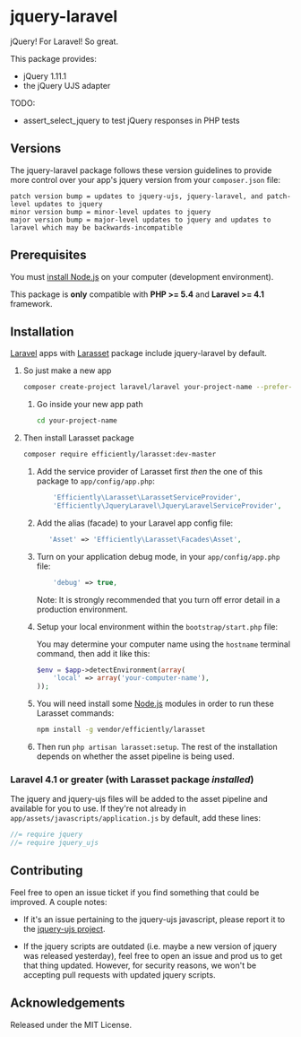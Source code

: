 # jquery-laravel

jQuery! For Laravel! So great.

This package provides:

  * jQuery 1.11.1
  * the jQuery UJS adapter
  
  TODO:
  
  * assert_select_jquery to test jQuery responses in PHP tests

## Versions

The jquery-laravel package follows these version guidelines
to provide more control over your app's jquery version from your `composer.json` file:

```
patch version bump = updates to jquery-ujs, jquery-laravel, and patch-level updates to jquery
minor version bump = minor-level updates to jquery
major version bump = major-level updates to jquery and updates to laravel which may be backwards-incompatible
```

## Prerequisites

You must [install Node.js](http://nodejs.org) on your computer (development environment).

This package is **only** compatible with **PHP >= 5.4** and **Laravel >= 4.1** framework.

## Installation

[Laravel](http://laravel.com) apps with [Larasset](https://github.com/efficiently/larasset) package include jquery-laravel by default.

1. So just make a new app 

    ```sh
    composer create-project laravel/laravel your-project-name --prefer-dist
    ```

    1. Go inside your new app path

        ```sh
        cd your-project-name
        ```

2. Then install Larasset package

    ```sh
    composer require efficiently/larasset:dev-master
    ```

    1. Add the service provider of Larasset first *then* the one of this package to `app/config/app.php`:

        ```php
            'Efficiently\Larasset\LarassetServiceProvider',
            'Efficiently\JqueryLaravel\JqueryLaravelServiceProvider',
        ```

    2. Add the alias (facade) to your Laravel app config file:

        ```php
           'Asset' => 'Efficiently\Larasset\Facades\Asset',
        ```
    
    3.	Turn on your application debug mode, in your `app/config/app.php` file:
        
        ```php
            'debug' => true,
        ```
        
        Note: It is strongly recommended that you turn off error detail in a production environment.

    4. Setup your local environment within the `bootstrap/start.php` file:

        You may determine your computer name using the `hostname` terminal command, then add it like this:

        ```php
        $env = $app->detectEnvironment(array(
            'local' => array('your-computer-name'),
        ));
        ```

    5. You will need install some [Node.js](http://nodejs.org/) modules in order to run these Larasset commands:

        ```sh
        npm install -g vendor/efficiently/larasset
        ```

    6. Then run `php artisan larasset:setup`. The rest of the installation depends on
    whether the asset pipeline is being used.

### Laravel 4.1 or greater (with Larasset package *installed*)

The jquery and jquery-ujs files will be added to the asset pipeline and available for you to use.
If they're not already in `app/assets/javascripts/application.js` by default, add these lines:

```js
//= require jquery
//= require jquery_ujs
```

## Contributing

Feel free to open an issue ticket if you find something that could be improved. A couple notes:

* If it's an issue pertaining to the jquery-ujs javascript, please report it to the [jquery-ujs project](https://github.com/rails/jquery-ujs).

* If the jquery scripts are outdated (i.e. maybe a new version of jquery was released yesterday), feel free to open an issue and prod us to get that thing updated. However, for security reasons, we won't be accepting pull requests with updated jquery scripts.

## Acknowledgements

Released under the MIT License.
